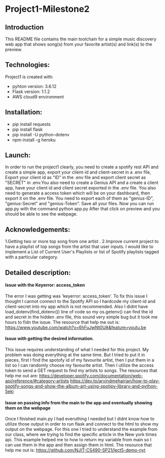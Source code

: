 # Project1-Milestone2

## Introduction
This README file contains the main toolchain for a simple music discovery web app that shows song(s) from your favorite artist(s) and link(s) to the preview.

## Technologies:
Project1 is created with:
* pyhton version: 3.6.12
* Flask version: 1.1.2
* AWS cloud9 environment

## Installation:
* pip install requests
* pip install flask
* pip install -U python-dotenv
* npm install -g heroku

## Launch:
In order to run the project1 clearly, you need to create a spotify rest API and create a simple app, export your client-id and client-secret in a .env file,
Export your client id as "ID" in the .env file and export client secret as "SECRET" in .env.You also need to create a Genius API and a create a client app, have your client id and client secret exported in the .env file. You also need
to generate a access token which will be on your dashboard, then export it on the .env file. You need to export each of them as "genius-ID", "genius-Secret" and "genius-Token".
Save all your files.
Now you can run app.py with the command python app.py
After that click on preview and you should be able to see the webpage.

## Acknowledgements:
1.Getting two or more top song from one artist .
2.Improve current project to have a playlist of top songs from the artist that user inputs. I would like to implement a List of Current User's Playlists
or list of Spotify playlists tagged with a particular category.

##  Detailed description:
#### Issue with the Keyerror: access_token
The error I was getting was 'keyerror: access_token'.
To fix this issue I thought I cannot connect to the Spotify API so I hardcode my client-id and client-secret into my app which is not recommended.
Also I didnt have load_dotenv(find_dotenv()) line of code so my os.getenv() can find the id and secret in the hidden .env file,
this sound very simple bug but it took me hours to fidn the issue.
The resource that help me out is: 
https://www.youtube.com/watch?v=6hFuJwNt0UA&feature=youtu.be

#### Issue with getting the desired information.
This issue requires understanding of what I needed for this project. My problem was doing everything at the same time.
But I tried to put it in pieces, first I find the spotofy id of my favourite artist, then I put them in a list so I can randomly
choose my favourite artist. Then I utilize the access token to send a GET request to find my artists to songs.
The resources that help me out are:
https://developer.spotify.com/documentation/web-api/reference/#category-artists
https://dev.to/arvindmehairjan/how-to-play-spotify-songs-and-show-the-album-art-using-spotipy-library-and-python-5eki

#### Issue on passing info from the main to the app and eventually showing them on the webpage
Once I finished main.py I had everuthing I needed but I didnt know how to utilize those output in order to run flask and 
connect to the html to show my output on the webpage. For this one I tried to understand the example from our class, where 
we trying to find the specific article in the New york times api. This example helped me to how to return my variable from 
main so I can use them in the app and then assign them in html.
The resource that help me out is:
https://github.com/NJIT-CS490-SP21/lect5-demo-nyt




